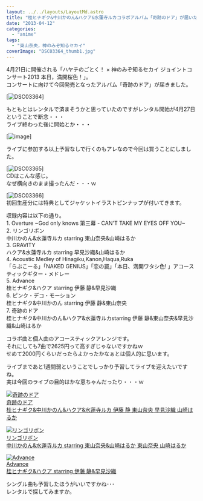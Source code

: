 ```yaml
---
layout: ../../layouts/LayoutMd.astro
title: "桂ヒナギク&中川かのん&ハクア&水蓮寺ルカコラボアルバム「奇跡のドア」が届いた！"
date: "2013-04-12"
categories: 
  - "anime"
tags: 
  - "東山奈央，神のみぞ知るセカイ"
coverImage: "DSC03364_thumb1.jpg"
---
```


4月21日に開催される「ハヤテのごとく！ × 神のみぞ知るセカイ ジョイントコンサート2013 本日，満開桜色！」。  
コンサートに向けて今回発売となったアルバム「奇跡のドア」が届きました。

[![DSC03364](/wp/images/DSC03364_thumb.jpg "DSC03364")]

もともとはレンタルで済まそうかと思っていたのですがレンタル開始が4月27日ということで断念・・・  
ライブ終わった後に開始とか・・・

[![image](/wp/images/image_thumb14.png "image")]

ライブに参加する以上予習なしで行くのもアレなので今回は買うことにしました。

[![DSC03365](/wp/images/DSC03365_thumb.jpg "DSC03365")]  
CDはこんな感じ。  
なぜ横向きのまま撮ったんだ・・・ｗ

[![DSC03366](/wp/images/DSC03366_thumb.jpg "DSC03366")]  
初回生産分には特典としてジャケットイラストピンナップが付いてきます。

収録内容は以下の通り。  
1\. Overture ~God only knows 第三幕 - CAN'T TAKE MY EYES OFF YOU~  
2\. リンゴリボン  
中川かのん&水蓮寺ルカ starring 東山奈央&山崎はるか  
3\. GRAVITY  
ハクア&水蓮寺ルカ starring 早見沙織&山崎はるか  
4\. Acoustic Medley of Hinagiku,Kanon,Haqua,Ruka  
「らぶこーる」「NAKED GENIUS」「恋の罠」「本日、満開ワタシ色! 」アコースティックギター・メドレー  
5\. Advance  
桂ヒナギク&ハクア starring 伊藤 静&早見沙織  
6\. ピンク・デコ・モーション  
桂ヒナギク&中川かのん starring 伊藤 静&東山奈央  
7\. 奇跡のドア  
桂ヒナギク&中川かのん&ハクア&水蓮寺ルカstarring 伊藤 静&東山奈央&早見沙織&山崎はるか

コラボ曲と個人曲のアコースティックアレンジです。  
それにしても7曲で2625円って高すぎじゃないですかねｗ  
せめて2000円くらいだったらよかったかなぁとは個人的に思います。

ライブまであと1週間弱ということでしっかり予習してライブを迎えたいですね。  
実は今回のライブの目的はかな恵ちゃんだったり・・・ｗ

[![奇跡のドア](/wp/images/41caQ916YQL._SL160_.jpg)  
奇跡のドア  
桂ヒナギク&中川かのん&ハクア&水蓮寺ルカ 伊藤 静 東山奈央 早見沙織 山崎はるか](https://www.amazon.co.jp/exec/obidos/ASIN/B00ATVUBNQ/mizuka123-22/ref=nosim)

[![リンゴリボン](/wp/images/516pXuk%2BlzL._SL160_.jpg)  
リンゴリボン  
中川かのん&水蓮寺ルカ starring 東山奈央&山崎はるか 東山奈央 山崎はるか](https://www.amazon.co.jp/exec/obidos/ASIN/B009ZMQD50/mizuka123-22/ref=nosim)

[![Advance](/wp/images/51DlFKXWriL._SL160_.jpg)  
Advance  
桂ヒナギク&ハクア starring 伊藤 静&早見沙織](https://www.amazon.co.jp/exec/obidos/ASIN/B00A34QMBY/mizuka123-22/ref=nosim)

シングル曲も予習したほうがいいですかね･･･  
レンタルで探してみますか。
